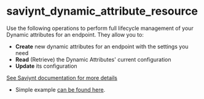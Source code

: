 # saviynt_dynamic_attribute_resource

Use the following operations to perform full lifecycle management of your Dynamic attributes for an endpoint. They allow you to:

- **Create** new dynamic attributes for an endpoint with the settings you need  
- **Read** (Retrieve) the Dynamic Attributes' current configuration  
- **Update** its configuration

[See Saviynt documentation for more details](https://docs.saviyntcloud.com/bundle/EIC-Admin-v24x/page/Content/Chapter17-EIC-Analytics/Managing-Analytics-v233-Later/Defining-Dynamic-Attributes.htm)
- Simple example [can be found here](./resource.tf).
